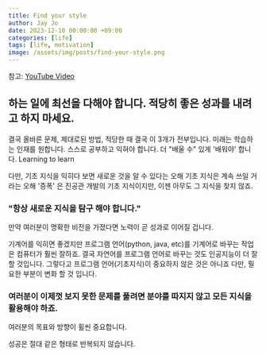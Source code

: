 ```yaml
---
title: Find your style
author: Jay Jo
date: 2023-12-10 00:00:00 +09:00
categories: [life]
tags: [life, motivation]
image: /assets/img/posts/find-your-style.png
---
```


참고: [YouTube Video](https://www.youtube.com/watch?v=IPDAFffVsv0)

## 하는 일에 최선을 다해야 합니다. 적당히 좋은 성과를 내려고 하지 마세요.

결국 올바른 문제, 제대로된 방법, 적당한 때 결국 이 3개가 전부입니다. 
미래는 학습하는 인재를 원합니다. 
스스로 공부하고 익혀야 합니다.
더 "배울 수" 있게 '배워야' 합니다. Learning to learn

다만, 기초 지식을 익히다 보면 새로운 것을 알 수 있다는 오해 기초 지식은 계속 쓰일 거라는 오해 
'증폭' 은 진공관 개발의 기초 지식이지만, 이젠 아무도 그 지식을 찾지 않죠. 
###  "항상 새로운 지식을 탐구 해야 합니다."
만약 여러분이 명확한 비전을 가졌다면 노력이 곧 성과로 이어질 겁니다. 

기계어를 익히면 좋겠지만 프로그램 언어(python, java, etc)를 기계어로 바꾸는 작업은 컴퓨터가 훨씬 잘하죠.
결국 자연어를 프로그램 언어로 바꾸는 것도 인공지능이 더 잘 할 것입니다.
그렇다고 프로그램 언어(기초지식)이 중요하지 않은 것은 아니죠 다만, 필요한 부분이 변화 할 것 입니다.

### 여러분이 이제껏 보지 못한 문제를 풀려면 분야를 따지지 않고 모든 지식을 활용해야 하죠.

여러분의 목표와 방향이 휠씬 중요합니다.

성공은 절대 같은 형태로 반복되지 않습니다.


